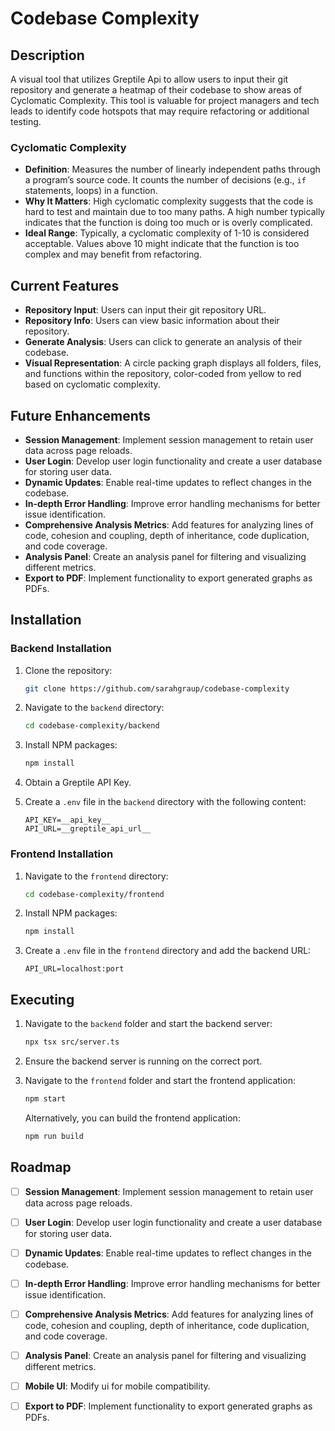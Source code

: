 # Codebase Complexity


## Description
A visual tool that utilizes Greptile Api to allow users to input their git repository and generate a heatmap of their codebase to show areas of Cyclomatic Complexity. This tool is valuable for project managers and tech leads to identify code hotspots that may require refactoring or additional testing.

### Cyclomatic Complexity
- **Definition**: Measures the number of linearly independent paths through a program’s source code. It counts the number of decisions (e.g., `if` statements, loops) in a function.
- **Why It Matters**: High cyclomatic complexity suggests that the code is hard to test and maintain due to too many paths. A high number typically indicates that the function is doing too much or is overly complicated.
- **Ideal Range**: Typically, a cyclomatic complexity of 1-10 is considered acceptable. Values above 10 might indicate that the function is too complex and may benefit from refactoring.

## Current Features
- **Repository Input**: Users can input their git repository URL.
- **Repository Info**: Users can view basic information about their repository.
- **Generate Analysis**: Users can click to generate an analysis of their codebase.
- **Visual Representation**: A circle packing graph displays all folders, files, and functions within the repository, color-coded from yellow to red based on cyclomatic complexity.

## Future Enhancements
- **Session Management**: Implement session management to retain user data across page reloads.
- **User Login**: Develop user login functionality and create a user database for storing user data.
- **Dynamic Updates**: Enable real-time updates to reflect changes in the codebase.
- **In-depth Error Handling**: Improve error handling mechanisms for better issue identification.
- **Comprehensive Analysis Metrics**: Add features for analyzing lines of code, cohesion and coupling, depth of inheritance, code duplication, and code coverage.
- **Analysis Panel**: Create an analysis panel for filtering and visualizing different metrics.
- **Export to PDF**: Implement functionality to export generated graphs as PDFs.

## Installation

### Backend Installation

1. Clone the repository:
   ```bash
   git clone https://github.com/sarahgraup/codebase-complexity
   ```

2. Navigate to the `backend` directory:
   ```bash
   cd codebase-complexity/backend
   ```

3. Install NPM packages:
   ```bash
   npm install
   ```

4. Obtain a Greptile API Key.

5. Create a `.env` file in the `backend` directory with the following content:
   ```env
   API_KEY=__api_key__
   API_URL=__greptile_api_url__
   ```

### Frontend Installation

1. Navigate to the `frontend` directory:
   ```bash
   cd codebase-complexity/frontend
   ```

2. Install NPM packages:
   ```bash
   npm install
   ```

3. Create a `.env` file in the `frontend` directory and add the backend URL:
   ```env
   API_URL=localhost:port
   ```

## Executing

1. Navigate to the `backend` folder and start the backend server:
   ```bash
   npx tsx src/server.ts
   ```

2. Ensure the backend server is running on the correct port.

3. Navigate to the `frontend` folder and start the frontend application:
   ```bash
   npm start
   ```

   Alternatively, you can build the frontend application:
   ```bash
   npm run build
   ```

## Roadmap

- [ ] **Session Management**: Implement session management to retain user data across page reloads.
- [ ] **User Login**: Develop user login functionality and create a user database for storing user data.
- [ ] **Dynamic Updates**: Enable real-time updates to reflect changes in the codebase.
- [ ] **In-depth Error Handling**: Improve error handling mechanisms for better issue identification.
- [ ] **Comprehensive Analysis Metrics**: Add features for analyzing lines of code, cohesion and coupling, depth of inheritance, code duplication, and code coverage.
- [ ] **Analysis Panel**: Create an analysis panel for filtering and visualizing different metrics.
- [ ] **Mobile UI**: Modify ui for mobile compatibility.
- [ ] **Export to PDF**: Implement functionality to export generated graphs as PDFs.

